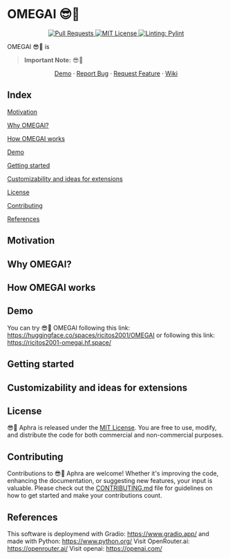 # OMEGAI 😎💬

<p align="center">
  <a href="https://github.com/ricitos2001/OMEGAI/pulls">
    <img src="https://img.shields.io/badge/PRs-welcome-brightgreen.svg?longCache=true" alt="Pull Requests">
  </a>
  <a href="LICENSE">
      <img src="https://img.shields.io/badge/License-MIT-yellow.svg?longCache=true" alt="MIT License">
    </a>
    <a href="https://github.com/pylint-dev/pylint">
      <img src="https://img.shields.io/badge/linting-pylint-yellowgreen?longCache=true" alt="Linting: Pylint">
    </a>
</p>

OMEGAI 😎💬 is

> **Important Note:** 😎💬

<p align="center">
    <a href="https://huggingface.co/spaces/ricitos2001/OMEGAI">Demo</a>
    ·
    <a href="https://github.com/ricitos2001/OMEGAI/issues/new?assignees=&labels=bug&projects=&template=bug_report.md&title=%5BBUG%5D">Report Bug</a>
    ·
    <a href="https://github.com/ricitos2001/OMEGAI/issues/new?assignees=&labels=enhancement&projects=&template=feature_request.md&title=%5BREQUEST%5D">Request Feature</a>
    ·
    <a href="https://github.com/ricitos2001/OMEGAI/wiki">Wiki</a>
</p>

## Index
[Motivation](#motivation)

[Why OMEGAI?](#why-omegai)

[How OMEGAI works](#how-omegai-works)

[Demo](#demo)

[Getting started](#getting-started)

[Customizability and ideas for extensions](#customizability-and-ideas-for-extensions)

[License](#license)

[Contributing](#contributing)

[References](#references)

## Motivation


## Why OMEGAI?


## How OMEGAI works


## Demo
You can try 😎💬 OMEGAI following this link: https://huggingface.co/spaces/ricitos2001/OMEGAI
or following this link: https://ricitos2001-omegai.hf.space/


## Getting started


## Customizability and ideas for extensions


## License
😎💬 Aphra is released under the [MIT License](./LICENSE). You are free to use, modify, and distribute the code for both commercial and non-commercial purposes.

## Contributing
Contributions to 😎💬 Aphra are welcome! Whether it's improving the code, enhancing the documentation, or suggesting new features, your input is valuable. Please check out the [CONTRIBUTING.md](./CONTRIBUTE.md) file for guidelines on how to get started and make your contributions count.

## References
This software is deploymend with Gradio: https://www.gradio.app/ and made with Python: https://www.python.org/
Visit OpenRouter.ai: https://openrouter.ai/
Visit openai: https://openai.com/
